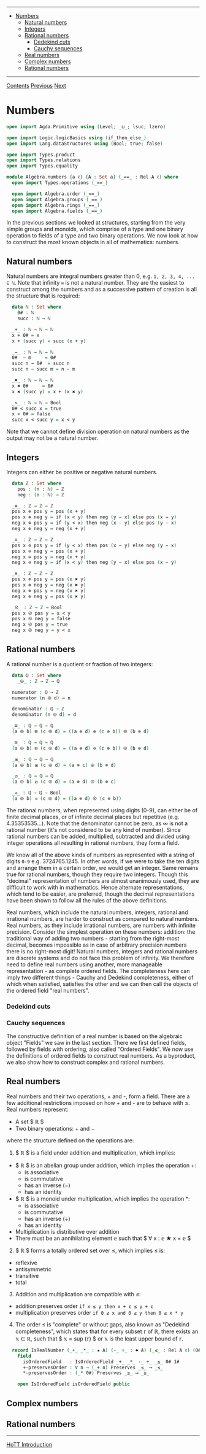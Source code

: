 <!-- START doctoc generated TOC please keep comment here to allow auto update -->
<!-- DON'T EDIT THIS SECTION, INSTEAD RE-RUN doctoc TO UPDATE -->
****

- [Numbers](#numbers)
  - [Natural numbers](#natural-numbers)
  - [Integers](#integers)
  - [Rational numbers](#rational-numbers)
    - [Dedekind cuts](#dedekind-cuts)
    - [Cauchy sequences](#cauchy-sequences)
  - [Real numbers](#real-numbers)
  - [Complex numbers](#complex-numbers)
  - [Rational numbers](#rational-numbers-1)

<!-- END doctoc generated TOC please keep comment here to allow auto update -->

****
[Contents](contents.html)
[Previous](Algebra.rings.html)
[Next](./HoTT.introduction.html)

# Numbers

```agda
open import Agda.Primitive using (Level; _⊔_; lsuc; lzero)

open import Logic.logicBasics using (if_then_else_)
open import Lang.dataStructures using (Bool; true; false)

open import Types.product
open import Types.relations
open import Types.equality

module Algebra.numbers {a ℓ} {A : Set a} (_==_ : Rel A ℓ) where
  open import Types.operations (_==_)

  open import Algebra.order (_==_)
  open import Algebra.groups (_==_)
  open import Algebra.rings (_==_)
  open import Algebra.fields (_==_)
```

In the previous sections we looked at structures, starting from the very simple groups and monoids, which comprise of a type and one binary operation to fields of a type and two binary operations. We now look at how to construct the most known objects in all of mathematics: numbers.

## Natural numbers

Natural numbers are integral numbers greater than 0, e.g. `1, 2, 3, 4, ... ∈ ℕ`. Note that infinity `∞` is not a natural number. They are the easiest to construct among the numbers and as a successive pattern of creation is all the structure that is required:

```agda
  data ℕ : Set where
    0# : ℕ
    succ : ℕ → ℕ

  _+_ : ℕ → ℕ → ℕ
  x + 0# = x
  x + (succ y) = succ (x + y)

  _−_ : ℕ → ℕ → ℕ
  0#  − m     = 0#
  succ n − 0#  = succ n
  succ n − succ m = n − m

  _✖_ : ℕ → ℕ → ℕ
  x ✖ 0#     = 0#
  x ✖ (succ y) = x + (x ✖ y)

  _<_ : ℕ → ℕ → Bool
  0# < succ x = true
  x < 0# = false
  succ x < succ y = x < y
```

Note that we cannot define division operation on natural numbers as the output may not be a natural number.

## Integers

Integers can either be positive or negative natural numbers.

```agda
  data ℤ : Set where
    pos : (n : ℕ) → ℤ
    neg : (n : ℕ) → ℤ

  _⊕_ : ℤ → ℤ → ℤ
  pos x ⊕ pos y = pos (x + y)
  pos x ⊕ neg y = if (x < y) then neg (y − x) else pos (x − y)
  neg x ⊕ pos y = if (y < x) then neg (x − y) else pos (y − x)
  neg x ⊕ neg y = neg (x + y)

  _⊖_ : ℤ → ℤ → ℤ
  pos x ⊖ pos y = if (y < x) then pos (x − y) else neg (y − x)
  pos x ⊖ neg y = pos (x + y)
  neg x ⊖ pos y = neg (x + y)
  neg x ⊖ neg y = if (x < y) then neg (y − x) else pos (x − y)

  _⊗_ : ℤ → ℤ → ℤ
  pos x ⊗ pos y = pos (x ✖ y)
  pos x ⊗ neg y = neg (x ✖ y)
  neg x ⊗ pos y = neg (x ✖ y)
  neg x ⊗ neg y = pos (x ✖ y)

  _⧀_ : ℤ → ℤ → Bool
  pos x ⧀ pos y = x < y
  pos x ⧀ neg y = false
  neg x ⧀ pos y = true
  neg x ⧀ neg y = y < x
```

## Rational numbers

A rational number is a quotient or fraction of two integers:

```agda
  data ℚ : Set where
    _⨸_ : ℤ → ℤ → ℚ

  numerator : ℚ → ℤ
  numerator (n ⨸ d) = n

  denominator : ℚ → ℤ
  denominator (n ⨸ d) = d

  _⊞_ : ℚ → ℚ → ℚ
  (a ⨸ b) ⊞ (c ⨸ d) = ((a ⊗ d) ⊕ (c ⊗ b)) ⨸ (b ⊗ d)

  _⊟_ : ℚ → ℚ → ℚ
  (a ⨸ b) ⊟ (c ⨸ d) = ((a ⊗ d) ⊖ (c ⊗ b)) ⨸ (b ⊗ d)

  _⧆_ : ℚ → ℚ → ℚ
  (a ⨸ b) ⧆ (c ⨸ d) = (a ⊗ c) ⨸ (b ⊗ d)

  _⧄_ : ℚ → ℚ → ℚ
  (a ⨸ b) ⧄ (c ⨸ d) = (a ⊗ d) ⨸ (b ⊗ c)

  _⪦_ : ℚ → ℚ → Bool
  (a ⨸ b) ⪦ (c ⨸ d) = ((a ⊗ d) ⧀ (c ⊗ b))
```

The rational numbers, when represented using digits (0-9), can either be of finite decimal places, or of infinite decimal places but repetitive (e.g. 4.35353535...). Note that the denominator cannot be zero, as ∞ is not a rational number (it's not considered to be any kind of number). Since rational numbers can be added, multiplied, subtracted and divided using integer operations all resulting in rational numbers, they form a field.

We know all of the above kinds of numbers as represented with a string of digits `0-9` e.g. 3724765.1245. In other words, if we were to take the ten digits and arrange them in a certain order, we would get an integer. Same remains true for rational numbers, though they require two integers. Though this "decimal" representation of numbers are almost unanimously used, they are difficult to work with in mathematics. Hence alternate representations, which tend to be easier, are preferred, though the decimal representations have been shown to follow all the rules of the above definitions.

Real numbers, which include the natural numbers, integers, rational and irrational numbers, are harder to construct as compared to natural numbers. Real numbers, as they include irrational numbers, are numbers with infinite precision. Consider the simplest operation on these numbers: addition: the traditional way of adding two numbers - starting from the right-most decimal, becomes impossible as in case of arbitrary precision numbers there is no right-most digit! Natural numbers, integers and rational numbers are discrete systems and do not face this problem of infinity. We therefore need to define real numbers using another, more manageable representation - as complete ordered fields. The completeness here can imply two different things - Cauchy and Dedekind completeness, either of which when satisfied, satisfies the other and we can then call the objects of the ordered field "real numbers".

### Dedekind cuts



### Cauchy sequences


The constructive definition of a real number is based on the algebraic object "Fields" we saw in the last section. There we first defined fields, followed by fields with ordering, also called "Ordered Fields". We now use the definitions of ordered fields to construct real numbers. As a byproduct, we also show how to construct complex and rational numbers.


## Real numbers

Real numbers and their two operations, + and -, form a field. There are a few additional restrictions imposed on how + and - are to behave with ≤. Real numbers represent:

- A set $ ℝ $
- Two binary operations: + and −

where the structure defined on the operations are:

1. $ ℝ $ is a field under addition and multiplication, which implies:
  - $ ℝ $ is an abelian group under addition, which implies the operation +:
      - is associative
      - is commutative
      - has an inverse (−)
      - has an identity
  - $ ℝ $ is a monoid under multiplication, which implies the operation *:
      - is associative
      - is commutative
      - has an inverse (÷)
      - has an identity
  - Multiplication is distributive over addition
  - There must be an annihilating element 𝕖 such that $ ∀ x : 𝕖 ★ x = 𝕖 $
2. $ ℝ $ forms a totally ordered set over ≤, which implies ≤ is:
  - reflexive
  - antisymmetric
  - transitive
  - total
3. Addition and multiplication are compatible with ≤:
  - addition preserves order `if x ≤ y then x + ε ≤ y + ε`
  - multiplication preserves order `if 0 ≤ x and 0 ≤ y then 0 ≤ x * y`
4. The order ≤ is "complete" or without gaps, also known as "Dedekind completeness", which states that for every subset 𝕣 of ℝ, there exists an 𝕩 ∈ ℝ, such that $ 𝕩 = sup (𝕣) $ or 𝕩 is the least upper bound of 𝕣.

```agda
  record IsRealNumber (_+_ _*_ : ★ A) (-_ ÷_ : ♠ A) (_≤_ : Rel A ℓ) (0# 1# : A) : Set (a ⊔ ℓ) where
    field
      isOrderedField   : IsOrderedField _+_ _*_ -_ ÷_ _≤_ 0# 1#
      +-preservesOrder : ∀ n → (_+ n) Preserves _≤_ ⟶ _≤_
      *-preservesOrder : (_* 0#) Preserves _≤_ ⟶ _≤_

    open IsOrderedField isOrderedField public
```

## Complex numbers

## Rational numbers

****
[HoTT Introduction](./HoTT.introduction.html)
